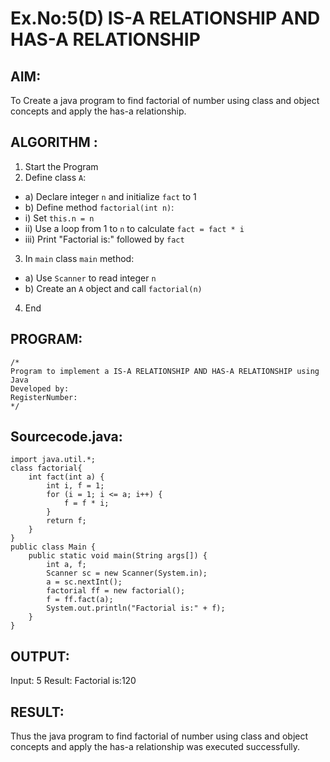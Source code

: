 # Ex.No:5(D) IS-A RELATIONSHIP AND HAS-A RELATIONSHIP
## AIM:
   To Create a java program to find factorial of number using class and object concepts and apply the has-a relationship.
 
## ALGORITHM :
1.	Start the Program
2.	Define class `A`:
-	a) Declare integer `n` and initialize `fact` to 1
-	b) Define method `factorial(int n)`:
-	i) Set `this.n = n`
-	ii) Use a loop from 1 to `n` to calculate `fact = fact * i`
-	iii) Print "Factorial is:" followed by `fact`
3.	In `main` class `main` method:
-	a) Use `Scanner` to read integer `n`
-	b) Create an `A` object and call `factorial(n)`
4.	End

## PROGRAM:
 ```
/*
Program to implement a IS-A RELATIONSHIP AND HAS-A RELATIONSHIP using Java
Developed by: 
RegisterNumber:  
*/
```

## Sourcecode.java:
```
import java.util.*;
class factorial{
    int fact(int a) {
        int i, f = 1;
        for (i = 1; i <= a; i++) {
            f = f * i;
        }
        return f;
    }
}
public class Main {
    public static void main(String args[]) {
        int a, f;
        Scanner sc = new Scanner(System.in);
        a = sc.nextInt();
        factorial ff = new factorial();
        f = ff.fact(a);
        System.out.println("Factorial is:" + f);
    }
}
```






## OUTPUT:
Input:
5
Result:
Factorial is:120





## RESULT:
Thus the java program to find factorial of number using class and object concepts and apply the has-a relationship was executed successfully.
